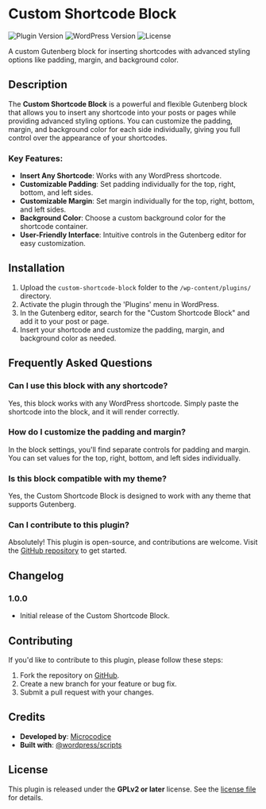 # Custom Shortcode Block

![Plugin Version](https://img.shields.io/badge/version-1.0.0-blue)
![WordPress Version](https://img.shields.io/badge/WordPress-5.8%2B-brightgreen)
![License](https://img.shields.io/badge/license-GPLv2%2B-orange)

A custom Gutenberg block for inserting shortcodes with advanced styling options like padding, margin, and background color.

## Description

The **Custom Shortcode Block** is a powerful and flexible Gutenberg block that allows you to insert any shortcode into your posts or pages while providing advanced styling options. You can customize the padding, margin, and background color for each side individually, giving you full control over the appearance of your shortcodes.

### Key Features:
- **Insert Any Shortcode**: Works with any WordPress shortcode.
- **Customizable Padding**: Set padding individually for the top, right, bottom, and left sides.
- **Customizable Margin**: Set margin individually for the top, right, bottom, and left sides.
- **Background Color**: Choose a custom background color for the shortcode container.
- **User-Friendly Interface**: Intuitive controls in the Gutenberg editor for easy customization.

## Installation

1. Upload the `custom-shortcode-block` folder to the `/wp-content/plugins/` directory.
2. Activate the plugin through the 'Plugins' menu in WordPress.
3. In the Gutenberg editor, search for the "Custom Shortcode Block" and add it to your post or page.
4. Insert your shortcode and customize the padding, margin, and background color as needed.

## Frequently Asked Questions

### Can I use this block with any shortcode?
Yes, this block works with any WordPress shortcode. Simply paste the shortcode into the block, and it will render correctly.

### How do I customize the padding and margin?
In the block settings, you'll find separate controls for padding and margin. You can set values for the top, right, bottom, and left sides individually.

### Is this block compatible with my theme?
Yes, the Custom Shortcode Block is designed to work with any theme that supports Gutenberg.

### Can I contribute to this plugin?
Absolutely! This plugin is open-source, and contributions are welcome. Visit the [GitHub repository](https://github.com/Microcodice/custom-shortcode-block) to get started.

## Changelog

### 1.0.0
* Initial release of the Custom Shortcode Block.

## Contributing

If you'd like to contribute to this plugin, please follow these steps:
1. Fork the repository on [GitHub](https://github.com/Microcodice/custom-shortcode-block).
2. Create a new branch for your feature or bug fix.
3. Submit a pull request with your changes.

## Credits

- **Developed by**: [Microcodice](https://microdice.it)
- **Built with**: [@wordpress/scripts](https://www.npmjs.com/package/@wordpress/scripts)

## License

This plugin is released under the **GPLv2 or later** license. See the [license file](https://www.gnu.org/licenses/gpl-2.0.html) for details.
